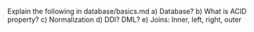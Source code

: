 Explain the following in database/basics.md
a) Database? 
b) What is ACID property? 
c) Normalization
d) DDl? DML?
e) Joins: Inner, left, right, outer